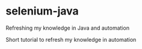 # selenium-java
Refreshing my knowledge in Java and automation

Short tutorial to refresh my knowledge in automation
